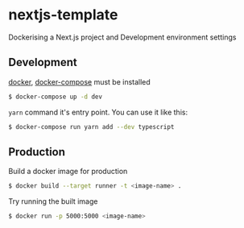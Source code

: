 # nextjs-template

Dockerising a Next.js project and Development environment settings

## Development

[docker](https://docs.docker.com/engine/install/), [docker-compose](https://docs.docker.com/compose/install/) must be installed

```bash
$ docker-compose up -d dev
```

`yarn` command it's entry point. You can use it like this:

```bash
$ docker-compose run yarn add --dev typescript
```

## Production

Build a docker image for production

```bash
$ docker build --target runner -t <image-name> .
```

Try running the built image

```bash
$ docker run -p 5000:5000 <image-name>
```
